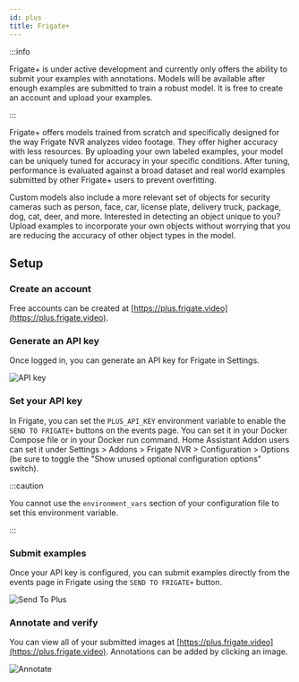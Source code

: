```yaml
---
id: plus
title: Frigate+
---
```


:::info

Frigate+ is under active development and currently only offers the ability to submit your examples with annotations. Models will be available after enough examples are submitted to train a robust model. It is free to create an account and upload your examples.

:::

Frigate+ offers models trained from scratch and specifically designed for the way Frigate NVR analyzes video footage. They offer higher accuracy with less resources. By uploading your own labeled examples, your model can be uniquely tuned for accuracy in your specific conditions. After tuning, performance is evaluated against a broad dataset and real world examples submitted by other Frigate+ users to prevent overfitting.

Custom models also include a more relevant set of objects for security cameras such as person, face, car, license plate, delivery truck, package, dog, cat, deer, and more. Interested in detecting an object unique to you? Upload examples to incorporate your own objects without worrying that you are reducing the accuracy of other object types in the model.

## Setup

### Create an account

Free accounts can be created at [https://plus.frigate.video](https://plus.frigate.video).

### Generate an API key

Once logged in, you can generate an API key for Frigate in Settings.

![API key](/img/plus-api-key-min.png)

### Set your API key

In Frigate, you can set the `PLUS_API_KEY` environment variable to enable the `SEND TO FRIGATE+` buttons on the events page. You can set it in your Docker Compose file or in your Docker run command. Home Assistant Addon users can set it under Settings > Addons > Frigate NVR > Configuration > Options (be sure to toggle the "Show unused optional configuration options" switch).

:::caution

You cannot use the `environment_vars` section of your configuration file to set this environment variable.

:::

### Submit examples

Once your API key is configured, you can submit examples directly from the events page in Frigate using the `SEND TO FRIGATE+` button.

![Send To Plus](/img/send-to-plus.png)

### Annotate and verify

You can view all of your submitted images at [https://plus.frigate.video](https://plus.frigate.video). Annotations can be added by clicking an image.

![Annotate](/img/annotate.png)
